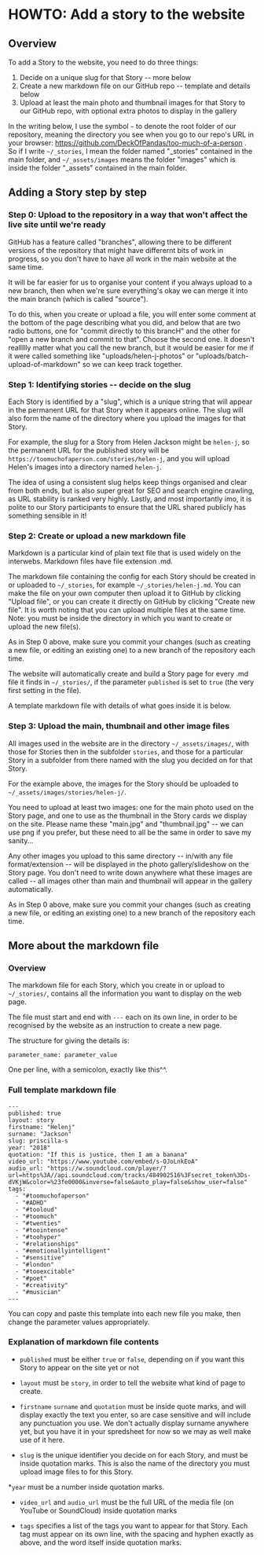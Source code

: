 # HOWTO: Add a story to the website

## Overview

To add a Story to the website, you need to do three things:
 1. Decide on a unique slug for that Story -- more below
 1. Create a new markdown file on our GitHub repo -- template and details below
 1. Upload at least the main photo and thumbnail images for that Story to our GitHub repo, with optional extra photos to display in the gallery

In the writing below, I use the symbol `~` to denote the root folder of our repository, meaning the directory you see when you go to our repo's URL in your browser: https://github.com/DeckOfPandas/too-much-of-a-person . So if I write `~/_stories`, I mean the folder named "_stories" contained in the main folder, and `~/_assets/images` means the folder "images" which is inside the folder "_assets" contained in the main folder.

## Adding a Story step by step

### Step 0: Upload to the repository in a way that won't affect the live site until we're ready

GitHub has a feature called "branches", allowing there to be different versions of the repository that might have differernt bits of work in progress, so you don't have to have all work in the main website at the same time.

It will be far easier for us to organise your content if you always upload to a new branch, then when we're sure everything's okay we can merge it into the main branch (which is called "source"). 

To do this, when you create or upload a file, you will enter some comment at the bottom of the page describing what you did, and below that are two radio buttons, one for "commit directly to this brancH" and the other for "open a new branch and commit to that". Choose the second one. It doesn't reallllly matter what you call the new branch, but it would be easier for me if it were called something like "uploads/helen-j-photos" or "uploads/batch-upload-of-markdown" so we can keep track together.

### Step 1: Identifying stories -- decide on the slug

Each Story is identified by a "slug", which is a unique string that will appear in the permanent URL for that Story when it appears online. The slug will also form the name of the directory where you upload the images for that Story.

For example, the slug for a Story from Helen Jackson might be `helen-j`, so the permanent URL for the published story will be `https://toomuchofaperson.com/stories/helen-j`, and you will upload Helen's images into a directory named `helen-j`.

The idea of using a consistent slug helps keep things organised and clear from both ends, but is also super great for SEO and search engine crawling, as URL stability is ranked very highly. Lastly, and most importantly imo, it is polite to our Story participants to ensure that the URL shared publicly has something sensible in it!

### Step 2: Create or upload a new markdown file

Markdown is a particular kind of plain text file that is used widely on the interwebs. Markdown files have file extension .md.

The markdown file containing the config for each Story should be created in or uploaded to `~/_stories`, for example `~/_stories/helen-j.md`. You can make the file on your own computer then upload it to GitHub by clicking "Upload file", or you can create it directly on GitHub by clicking "Create new file". It is worth noting that you can upload multiple files at the same time. Note: you must be inside the directory in which you want to create or upload the new file(s).

As in Step 0 above, make sure you commit your changes (such as creating a new file, or editing an existing one) to a new branch of the repository each time.

The website will automatically create and build a Story page for every .md file it finds in `~/_stories/`, if the parameter `published` is set to `true` (the very first setting in the file).

A template markdown file with details of what goes inside it is below.

### Step 3: Upload the main, thumbnail and other image files

All images used in the website are in the directory `~/_assets/images/`, with those for Stories then in the subfolder `stories`, and those for a particular Story in a subfolder from there named with the slug you decided on for that Story.

For the example above, the images for the Story should be uploaded to `~/_assets/images/stories/helen-j/`. 

You need to upload at least two images: one for the main photo used on the Story page, and one to use as the thumbnail in the Story cards we display on the site. Please name these "main.jpg" and "thumbnail.jpg" -- we can use png if you prefer, but these need to all be the same in order to save my sanity...

Any other images you upload to this same directory -- in/with any file format/extension -- will be displayed in the photo gallery/slideshow on the Story page. You don't need to write down anywhere what these images are called -- all images other than main and thumbnail will appear in the gallery automatically.

As in Step 0 above, make sure you commit your changes (such as creating a new file, or editing an existing one) to a new branch of the repository each time.

## More about the markdown file

### Overview

The markdown file for each Story, which you create in or upload to `~/_stories/`, contains all the information you want to display on the web page.

The file must start and end with `---` each on its own line, in order to be recognised by the website as an instruction to create a new page.

The structure for giving the details is:
```
parameter_name: parameter_value
```
One per line, with a semicolon, exactly like this^^. 

### Full template markdown file 

```
---
published: true
layout: story
firstname: "Helenj"
surname: "Jackson"
slug: priscilla-s
year: "2018"
quotation: "If this is justice, then I am a banana"
video_url: "https://www.youtube.com/embed/s-OJoLnkEoA"
audio_url: "https://w.soundcloud.com/player/?url=https%3A//api.soundcloud.com/tracks/484902516%3Fsecret_token%3Ds-dVKjW&color=%23fe0000&inverse=false&auto_play=false&show_user=false"
tags:
  - "#toomuchofaperson"
  - "#ADHD"
  - "#tooloud"
  - "#toomuch"
  - "#twenties"
  - "#toointense"
  - "#toohyper"
  - "#relationships"
  - "#emotionallyintelligent"
  - "#sensitive"
  - "#london" 
  - "#tooexcitable"
  - "#poet"
  - "#creativity" 
  - "#musician"
---
```

You can copy and paste this template into each new file you make, then change the parameter values appropriately.

### Explanation of markdown file contents

* `published`  must be either `true` or `false`, depending on if you want this Story to appear on the site yet or not

* `layout` must be `story`, in order to tell the website what kind of page to create.

* `firstname` `surname` and `quotation` must be inside quote marks, and will display exactly the text you enter, so are case sensitive and will include any punctuation you use. We don't actually display surname anywhere yet, but you have it in your spredsheet for now so we may as well make use of it here.

* `slug` is the unique identifier you decide on for each Story, and must be inside quotation marks. This is also the name of the directory you must upload image files to for this Story.

*`year` must be a number inside quotation marks.

* `video_url` and `audio_url` must be the full URL of the media file (on YouTube or SoundCloud) inside quotation marks

* `tags` specifies a list of the tags you want to appear for that Story. Each tag must appear on its own line, with the spacing and hyphen exactly as above, and the word itself inside quotation marks.


